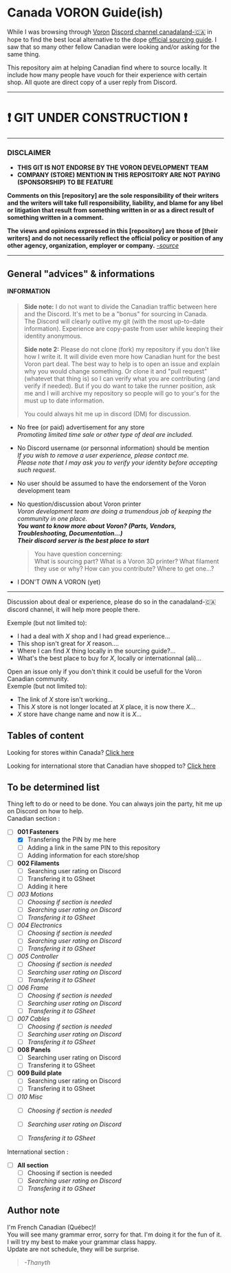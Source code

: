 # **Canada VORON Guide(ish)**

While I was browsing through [Voron](https://vorondesign.com/) [Discord channel canadaland-:canada:](https://discord.gg/voron) in hope to find the best local alternative to the dope [official sourcing guide](https://vorondesign.com/sourcing_guide). I saw that so many other fellow Canadian were looking and/or asking for the same thing.  
 
This repository aim at helping Canadian find where to source locally. It include how many people have *vouch* for their experience with certain shop. All quote are direct copy of a user reply from Discord. 
___
# **:exclamation: GIT UNDER CONSTRUCTION :exclamation:**  

___ 
### **DISCLAIMER** 

* **THIS GIT IS __NOT__ ENDORSE BY THE VORON DEVELOPMENT TEAM**  
* **COMPANY (STORE) MENTION IN THIS REPOSITORY ARE NOT PAYING (SPONSORSHIP) TO BE FEATURE**  
 
**Comments on this [repository] are the sole responsibility of their writers and the writers will take full responsibility, liability, and blame for any libel or litigation that result from something written in or as a direct result of something written in a comment.**  
 
**The views and opinions expressed in this [repository] are those of [their writers] and do not necessarily reflect the official policy or position of any other agency, organization, employer or company.** *[-source](http://postgrowth.org/legal/)*  


***  
<!---
### HELPFULL RESSOURCE
- [Anchors in Markdown](https://gist.github.com/asabaylus/3071099)  
- [Multi-line in table](https://github.com/markdown-it/markdown-it/issues/406#issuecomment-518032918)   
- [Markdown Cheatsheet](https://github.com/adam-p/markdown-here/wiki/Markdown-Cheatsheet#tables)  
- [Disclaimer](https://www.termsfeed.com/legal/privacy-policy/)  
- [Disclaimer exemple](https://www.termsfeed.com/blog/disclaimer-examples/)
--->
   
## General "advices" & informations

#### **INFORMATION**  
> **Side note:** I do not want to divide the Canadian traffic between here and the Discord. It's met to be a "bonus" for sourcing in Canada.  
> The Discord will clearly outlive my git (with the most up-to-date information). Experience are copy-paste from user while keeping their identity anonymous.  
>  
> **Side note 2:** Please do not clone (fork) my repository if you don't like how I write it. It will divide even more how Canadian hunt for the best Voron part deal. The best way to help is to open an issue and explain why you would change something. Or clone it and "pull request" (whatevet that thing is) so I can verify what you are contributing (and verify if needed). But if you do want to take the runner position, ask me and I will archive my repository so people will go to your's for the must up to date information.  
> 
> You could always hit me up in discord (DM) for discussion.
  
* No free (or paid) advertisement for any store  
  *Promoting limited time sale or other type of deal are included.*    

* No Discord username (or personnal information) should be mention  
  *If you wish to remove a user experience, please contact me.*  
  *Please note that I may ask you to verify your identity before accepting such request.*
   
* No user should be assumed to have the endorsement of the Voron development team   
 
* No question/discussion about Voron printer    
  *Voron development team are doing a trumendous job of keeping the community in one place.*  
  ***You want to know more about Voron? (Parts, Vendors, Troubleshooting, Documentation...)***  
  ***Their discord server is the best place to start*** 
  > You have question concerning:  
  > What is sourcing part? What is a Voron 3D printer? What filament they use or why? How can you contribute? Where to get one...?  
  
* I DON'T OWN A VORON (yet)  

***
Discussion about deal or experience, please do so in the canadaland-:canada: discord channel, it will help more people there.  
 
Exemple (but not limited to):  
  * I had a deal with *X* shop and I had gread experience...  
  * This shop isn't great for *X* reason....  
  * Where I can find *X* thing locally in the sourcing guide?...  
  * What's the best place to buy for *X*, locally or internationnal (ali)...
  
Open an issue only if you don't think it could be usefull for the Voron Canadian community.  
Exemple (but not limited to):  
  * The link of *X* store isn't working...
  * This *X* store is not longer located at *X* place, it is now there *X*...
  * *X* store have change name and now it is *X*...


## Tables of content 

Looking for stores within Canada? [Click here](canada/Readme.md)  

Looking for international store that Canadian have shopped to? [Click here](international/Readme.md)


## To be determined list 
Thing left to do or need to be done. You can always join the party, hit me up on Discord on how to help.  
Canadian section :  
- [ ] **001 Fasteners**  
     - [x] Transfering the PIN by me here  
     - [ ] Adding a link in the same PIN to this repository  
     - [ ] Adding information for each store/shop  
- [ ] **002 Filaments** 
     - [ ] Searching user rating on Discord  
     - [ ] Transfering it to GSheet
     - [ ] Adding it here   
- [ ] *003 Motions*
     - [ ] *Choosing if section is needed*  
     - [ ] *Searching user rating on Discord*  
     - [ ] *Transfering it to GSheet*   
- [ ] *004 Electronics* 
     - [ ] *Choosing if section is needed*  
     - [ ] *Searching user rating on Discord*  
     - [ ] *Transfering it to GSheet*  
- [ ] *005 Controller* 
     - [ ] *Choosing if section is needed*  
     - [ ] *Searching user rating on Discord*  
     - [ ] *Transfering it to GSheet*   
- [ ] *006 Frame* 
     - [ ] *Choosing if section is needed*  
     - [ ] *Searching user rating on Discord*  
     - [ ] *Transfering it to GSheet*   
- [ ] *007 Cables* 
     - [ ] *Choosing if section is needed*  
     - [ ] *Searching user rating on Discord*  
     - [ ] *Transfering it to GSheet*  
- [ ] **008 Panels**   
     - [ ] Searching user rating on Discord  
     - [ ] Transfering it to GSheet   
- [ ] **009 Build plate** 
     - [ ] Searching user rating on Discord  
     - [ ] Transfering it to GSheet    
- [ ] *010 Misc* 
     - [ ] *Choosing if section is needed*  
     - [ ] *Searching user rating on Discord*  
     - [ ] *Transfering it to GSheet*


International section :  
- [ ] **All section**  
     - [ ] Choosing if section is needed  
     - [ ] *Searching user rating on Discord*  
     - [ ] *Transfering it to GSheet*  

<!--- Other section? --->

## Author note

I'm French Canadian (Québec)!  
You will see many grammar error, sorry for that. I'm doing it for the fun of it. I will try my best to make your grammar class happy.  
Update are not schedule, they will be surprise.  
> *-Thanyth* 

